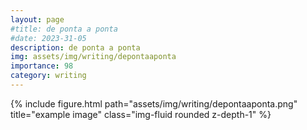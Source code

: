 ```yaml
---
layout: page
#title: de ponta a ponta
#date: 2023-31-05
description: de ponta a ponta
img: assets/img/writing/depontaaponta
importance: 98
category: writing
---
```


<div class="row">
    <div class="col-sm mt-3 mt-md-0">
        {% include figure.html path="assets/img/writing/depontaaponta.png" title="example image" class="img-fluid rounded z-depth-1" %}
    </div>
</div>